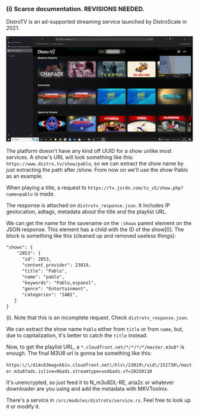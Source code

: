 ### (i) Scarce documentation. REVISIONS NEEDED.

DistroTV is an ad-supported streaming service launched by DistroScale in 2021.

![Screenshot](193604.webp)


The platform doesn't have any kind off UUID for a show unlike most services. A show's URL will look something like this: `https://www.distro.tv/show/pablo`, so we can extract the show name by just extracting the path after /show. From now on we'll use the show Pablo as an example.

When playing a title, a request to `https://tv.jsrdn.com/tv_v5/show.php?name=pablo` is made. 

The response is attached on `distrotv_response.json`. It includes IP geolocation, adtags, metadata about the title and the playlist URL.

We can get the name for the savename on the `:shows` parent element on the JSON response. This element has a child with the ID of the show[0].
The block is something like this (cleaned up and removed useless things):
```
"shows": {
    "2853": {
      "id": 2853,
      "content_provider": 23019,
      "title": "Pablo",
      "name": "pablo",
      "keywords": "Pablo,espanol",
      "genre": "Entertainment",
      "categories": "IAB1",
   }
}
```

(i). Note that this is an incomplete request. Check `distrotv_response.json`. 


We can extract the show name `Pablo` either from `title` or from `name`, but, due to capitalization, it's better to catch the `title` instead. 

Now, to get the playlist URL, a `*.cloudfront.net/*/*/*/*/master.m3u8*` is enough. The final M3U8 url is gonna be something like this:

`https:\/\/d14c63magvk61v.cloudfront.net\/hls\/23019\/vid\/152730\/master.m3u8?ads.islive=0&ads.streamtype=vod&ads.vf=20250110`
 

 It's unencrypted, so just feed it to N_m3u8DL-RE, aria2c or whatever downloader are you using and add the metadata with MKVToolnix.

 There's a service in `/src/modules/distrotv/service.rs`. Feel free to look up it or modify it.
